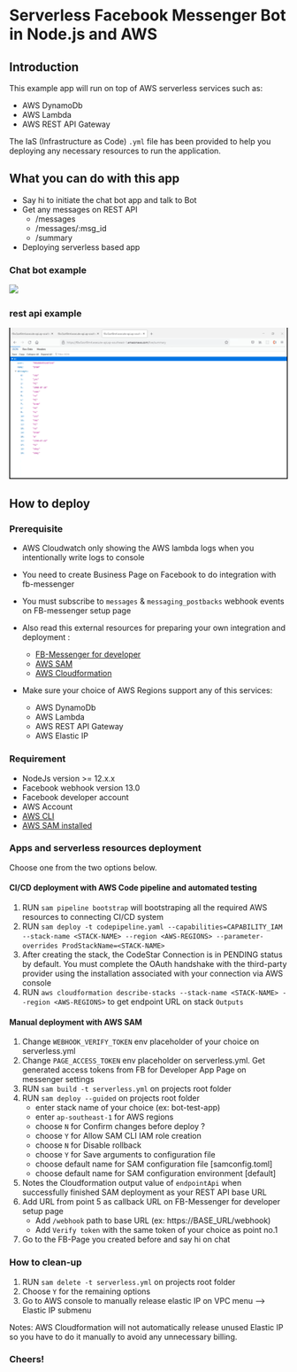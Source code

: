 # Serverless Facebook Messenger Bot in Node.js and AWS

## Introduction

This example app will run on top of AWS serverless services such as:

- AWS DynamoDb
- AWS Lambda
- AWS REST API Gateway

The IaS (Infrastructure as Code) `.yml` file has been provided to help you deploying any necessary resources to run the application.

## What you can do with this app

- Say hi to initiate the chat bot app and talk to Bot
- Get any messages on REST API
  - /messages
  - /messages/:msg_id
  - /summary
- Deploying serverless based app

### Chat bot example

![](/gif/chat-bot.gif)

### rest api example

![](/gif/rest-api.gif)

## How to deploy

### Prerequisite

- AWS Cloudwatch only showing the AWS lambda logs when you intentionally write logs to console
- You need to create Business Page on Facebook to do integration with fb-messenger
- You must subscribe to `messages` & `messaging_postbacks` webhook events on FB-messenger setup page
- Also read this external resources for preparing your own integration and deployment :

  - [FB-Messenger for developer](https://developers.facebook.com/docs/messenger-platform/getting-started)
  - [AWS SAM](https://docs.aws.amazon.com/serverless-application-model/latest/developerguide/what-is-sam.html)
  - [AWS Cloudformation](https://docs.aws.amazon.com/AWSCloudFormation/latest/UserGuide/Welcome.html)

- Make sure your choice of AWS Regions support any of this services:

  - AWS DynamoDb
  - AWS Lambda
  - AWS REST API Gateway
  - AWS Elastic IP

### Requirement

- NodeJs version >= 12.x.x
- Facebook webhook version 13.0
- Facebook developer account
- AWS Account
- [AWS CLI](https://aws.amazon.com/cli/)
- [AWS SAM installed](https://docs.aws.amazon.com/serverless-application-model/latest/developerguide/what-is-sam.html)

### Apps and serverless resources deployment
Choose one from the two options below.

#### CI/CD deployment with AWS Code pipeline and automated testing
1. RUN `sam pipeline bootstrap` will bootstraping all the required AWS resources to connecting CI/CD system
2. RUN `sam deploy -t codepipeline.yaml --capabilities=CAPABILITY_IAM --stack-name <STACK-NAME> --region <AWS-REGIONS> --parameter-overrides ProdStackName=<STACK-NAME>`
3. After creating the stack, the CodeStar Connection is in PENDING status by default. You must complete the OAuth handshake with the third-party provider using the installation associated with your connection via AWS console
4. RUN `aws cloudformation describe-stacks --stack-name <STACK-NAME> --region <AWS-REGIONS>` to get endpoint URL on stack `Outputs`

#### Manual deployment with AWS SAM
1. Change `WEBHOOK_VERIFY_TOKEN` env placeholder of your choice on serverless.yml
2. Change `PAGE_ACCESS_TOKEN` env placeholder on serverless.yml. Get generated access tokens from FB for Developer App Page on messenger settings 
3. RUN `sam build -t serverless.yml` on projects root folder
4. RUN `sam deploy --guided` on projects root folder
   - enter stack name of your choice (ex: bot-test-app)
   - enter `ap-southeast-1` for AWS regions
   - choose `N` for Confirm changes before deploy ?
   - choose `Y` for Allow SAM CLI IAM role creation
   - choose `N` for Disable rollback
   - choose `Y` for Save arguments to configuration file
   - choose default name for SAM configuration file [samconfig.toml]
   - choose default name for SAM configuration environment [default]
5. Notes the Cloudformation output value of `endpointApi` when successfully finished SAM deployment as your REST API base URL
6. Add URL from point 5 as callback URL on FB-Messenger for developer setup page
   - Add `/webhook` path to base URL (ex: https://BASE_URL/webhook)
   - Add `Verify token` with the same token of your choice as point no.1 
7. Go to the FB-Page you created before and say hi on chat

### How to clean-up

1. RUN `sam delete -t serverless.yml` on projects root folder
2. Choose `Y` for the remaining options
3. Go to AWS console to manually release elastic IP on VPC menu --> Elastic IP submenu

Notes: AWS Cloudformation will not automatically release unused Elastic IP so you have to do it manually to avoid any unnecessary billing.

### Cheers!
